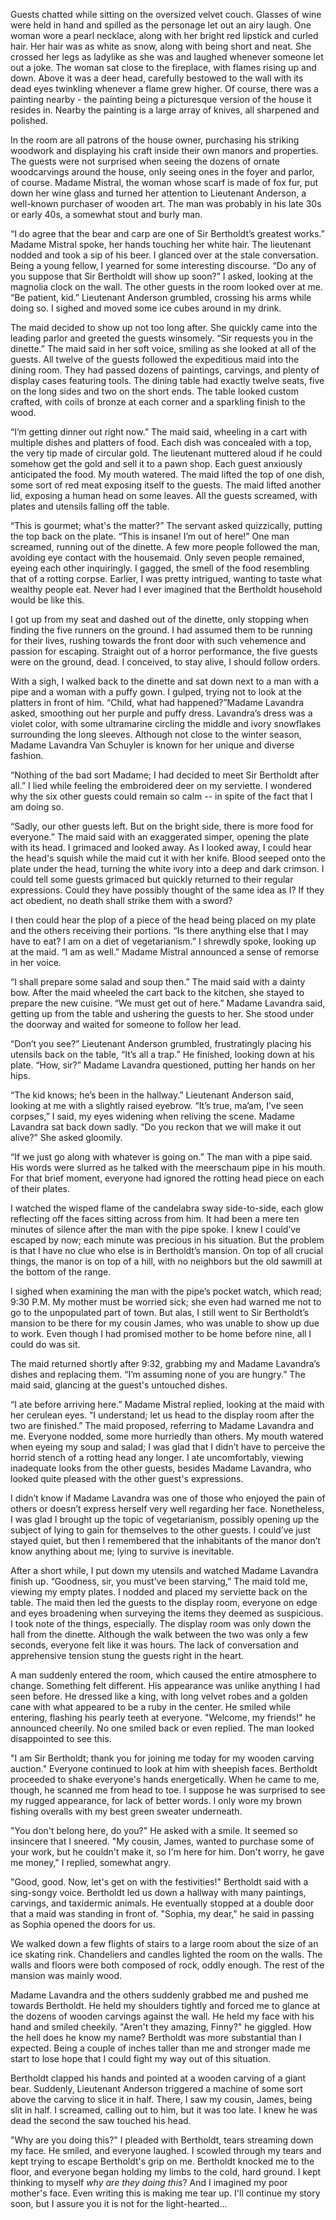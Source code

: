 Guests chatted while sitting on the oversized velvet couch. Glasses of wine were held in hand and spilled as the personage let out an airy laugh. One woman wore a pearl necklace, along with her bright red lipstick and curled hair. Her hair was as white as snow, along with being short and neat. She crossed her legs as ladylike as she was and laughed whenever someone let out a joke. The woman sat close to the fireplace, with flames rising up and down. Above it was a deer head, carefully bestowed to the wall with its dead eyes twinkling whenever a flame grew higher. Of course, there was a painting nearby - the painting being a picturesque version of the house it resides in. Nearby the painting is a large array of knives, all sharpened and polished. 

In the room are all patrons of the house owner, purchasing his striking woodwork and displaying his craft inside their own manors and properties. The guests were not surprised when seeing the dozens of ornate woodcarvings around the house, only seeing ones in the foyer and parlor, of course. Madame Mistral, the woman whose scarf is made of fox fur, put down her wine glass and turned her attention to Lieutenant Anderson, a well-known purchaser of wooden art. The man was probably in his late 30s or early 40s, a somewhat stout and burly man. 

“I do agree that the bear and carp are one of Sir Bertholdt’s greatest works.” Madame Mistral spoke, her hands touching her white hair. The lieutenant nodded and took a sip of his beer. I glanced over at the stale conversation. Being a young fellow, I yearned for some interesting discourse. “Do any of you suppose that Sir Bertholdt will show up soon?” I asked, looking at the magnolia clock on the wall. The other guests in the room looked over at me. “Be patient, kid.” Lieutenant Anderson grumbled, crossing his arms while doing so. I sighed and moved some ice cubes around in my drink.

The maid decided to show up not too long after. She quickly came into the leading parlor and greeted the guests winsomely. “Sir requests you in the dinette.” The maid said in her soft voice, smiling as she looked at all of the guests. All twelve of the guests followed the expeditious maid into the dining room. They had passed dozens of paintings, carvings, and plenty of display cases featuring tools. The dining table had exactly twelve seats, five on the long sides and two on the short ends. The table looked custom crafted, with coils of bronze at each corner and a sparkling finish to the wood. 

“I’m getting dinner out right now.” The maid said, wheeling in a cart with multiple dishes and platters of food. Each dish was concealed with a top, the very tip made of circular gold. The lieutenant muttered aloud if he could somehow get the gold and sell it to a pawn shop. Each guest anxiously anticipated the food. My mouth watered. The maid lifted the top of one dish, some sort of red meat exposing itself to the guests. The maid lifted another lid, exposing a human head on some leaves. All the guests screamed, with plates and utensils falling off the table. 

“This is gourmet; what's the matter?” The servant asked quizzically, putting the top back on the plate. “This is insane! I’m out of here!” One man screamed, running out of the dinette. A few more people followed the man, avoiding eye contact with the housemaid. Only seven people remained, eyeing each other inquiringly. I gagged, the smell of the food resembling that of a rotting corpse. Earlier, I was pretty intrigued, wanting to taste what wealthy people eat. Never had I ever imagined that the Bertholdt household would be like this.

I got up from my seat and dashed out of the dinette, only stopping when finding the five runners on the ground. I had assumed them to be running for their lives, rushing towards the front door with such vehemence and passion for escaping. Straight out of a horror performance, the five guests were on the ground, dead. I conceived, to stay alive, I should follow orders. 

With a sigh, I walked back to the dinette and sat down next to a man with a pipe and a woman with a puffy gown. I gulped, trying not to look at the platters in front of him. “Child, what had happened?”Madame Lavandra asked, smoothing out her purple and puffy dress. Lavandra’s dress was a violet color, with some ultramarine circling the middle and ivory snowflakes surrounding the long sleeves. Although not close to the winter season, Madame Lavandra Van Schuyler is known for her unique and diverse fashion.

“Nothing of the bad sort Madame; I had decided to meet Sir Bertholdt after all.” I lied while feeling the embroidered deer on my serviette. I wondered why the six other guests could remain so calm -- in spite of the fact that I am doing so.

“Sadly, our other guests left. But on the bright side, there is more food for everyone.” The maid said with an exaggerated simper, opening the plate with its head. I grimaced and looked away. As I looked away, I could hear the head's squish while the maid cut it with her knife. Blood seeped onto the plate under the head, turning the white ivory into a deep and dark crimson. I could tell some guests grimaced but quickly returned to their regular expressions. Could they have possibly thought of the same idea as I? If they act obedient, no death shall strike them with a sword? 

I then could hear the plop of a piece of the head being placed on my plate and the others receiving their portions. “Is there anything else that I may have to eat? I am on a diet of vegetarianism.” I shrewdly spoke, looking up at the maid. “I am as well.” Madame Mistral announced a sense of remorse in her voice. 

“I shall prepare some salad and soup then.” The maid said with a dainty bow. After the maid wheeled the cart back to the kitchen, she stayed to prepare the new cuisine. “We must get out of here.” Madame Lavandra said, getting up from the table and ushering the guests to her. She stood under the doorway and waited for someone to follow her lead. 

“Don’t you see?” Lieutenant Anderson grumbled, frustratingly placing his utensils back on the table, “It’s all a trap.” He finished, looking down at his plate. “How, sir?” Madame Lavandra questioned, putting her hands on her hips. 

“The kid knows; he’s been in the hallway.” Lieutenant Anderson said, looking at me with a slightly raised eyebrow. “It’s true, ma’am, I’ve seen corpses,” I said, my eyes widening when reliving the scene. Madame Lavandra sat back down sadly. “Do you reckon that we will make it out alive?” She asked gloomily.

“If we just go along with whatever is going on.” The man with a pipe said. His words were slurred as he talked with the meerschaum pipe in his mouth. For that brief moment, everyone had ignored the rotting head piece on each of their plates. 

I watched the wisped flame of the candelabra sway side-to-side, each glow reflecting off the faces sitting across from him. It had been a mere ten minutes of silence after the man with the pipe spoke. I knew I could’ve escaped by now; each minute was precious in his situation. But the problem is that I have no clue who else is in Bertholdt’s mansion. On top of all crucial things, the manor is on top of a hill, with no neighbors but the old sawmill at the bottom of the range.

I sighed when examining the man with the pipe’s pocket watch, which read; 9:30 P.M. My mother must be worried sick; she even had warned me not to go to the unpopulated part of town. But alas, I still went to Sir Bertholdt’s mansion to be there for my cousin James, who was unable to show up due to work. Even though I had promised mother to be home before nine, all I could do was sit.  

The maid returned shortly after 9:32, grabbing my and Madame Lavandra’s dishes and replacing them. “I’m assuming none of you are hungry.” The maid said, glancing at the guest's untouched dishes.     

“I ate before arriving here.” Madame Mistral replied, looking at the maid with her cerulean eyes. “I understand; let us head to the display room after the two are finished.” The maid proposed, referring to  Madame Lavandra and me. Everyone nodded, some more hurriedly than others. My mouth watered when eyeing my soup and salad; I was glad that I didn’t have to perceive the horrid stench of a rotting head any longer. I ate uncomfortably, viewing inadequate looks from the other guests, besides Madame Lavandra, who looked quite pleased with the other guest's expressions. 

I didn’t know if Madame Lavandra was one of those who enjoyed the pain of others or doesn’t express herself very well regarding her face. Nonetheless, I was glad I brought up the topic of vegetarianism, possibly opening up the subject of lying to gain for themselves to the other guests. I could’ve just stayed quiet, but then I remembered that the inhabitants of the manor don’t know anything about me; lying to survive is inevitable. 

After a short while, I put down my utensils and watched Madame Lavandra finish up. “Goodness, sir, you must’ve been starving,” The maid told me, viewing my empty plates. I nodded and placed my serviette back on the table. The maid then led the guests to the display room, everyone on edge and eyes broadening when surveying the items they deemed as suspicious. I took note of the things, especially. The display room was only down the hall from the dinette. Although the walk between the two was only a few seconds, everyone felt like it was hours. The lack of conversation and apprehensive tension stung the guests right in the heart. 

A man suddenly entered the room, which caused the entire atmosphere to change. Something felt different. His appearance was unlike anything I had seen before. He dressed like a king, with long velvet robes and a golden cane with what appeared to be a ruby in the center. He smiled while entering, flashing his pearly teeth at everyone. "Welcome, my friends!" he announced cheerily. No one smiled back or even replied. The man looked disappointed to see this.

"I am Sir Bertholdt; thank you for joining me today for my wooden carving auction." Everyone continued to look at him with sheepish faces. Bertholdt proceeded to shake everyone's hands energetically. When he came to me, though, he scanned me from head to toe. I suppose he was surprised to see my rugged appearance, for lack of better words. I only wore my brown fishing overalls with my best green sweater underneath.

"You don't belong here, do you?" He asked with a smile. It seemed so insincere that I sneered. "My cousin, James, wanted to purchase some of your work, but he couldn't make it, so I'm here for him. Don't worry, he gave me money," I replied, somewhat angry.

"Good, good. Now, let's get on with the festivities!" Bertholdt said with a sing-songy voice. Bertholdt led us down a hallway with many paintings, carvings, and taxidermic animals. He eventually stopped at a double door that a maid was standing in front of. "Sophia, my dear," he said in passing as Sophia opened the doors for us.

We walked down a few flights of stairs to a large room about the size of an ice skating rink. Chandeliers and candles lighted the room on the walls. The walls and floors were both composed of rock, oddly enough. The rest of the mansion was mainly wood.

Madame Lavandra and the others suddenly grabbed me and pushed me towards Bertholdt. He held my shoulders tightly and forced me to glance at the dozens of wooden carvings against the wall. He held my face with his hand and smiled cheekily. "Aren't they amazing, Finny?" he giggled. How the hell does he know my name? Bertholdt was more substantial than I expected. Being a couple of inches taller than me and stronger made me start to lose hope that I could fight my way out of this situation. 

Bertholdt clapped his hands and pointed at a wooden carving of a giant bear. Suddenly, Lieutenant Anderson triggered a machine of some sort above the carving to slice it in half. There, I saw my cousin, James, being slit in half. I screamed, calling out to him, but it was too late. I knew he was dead the second the saw touched his head. 

"Why are you doing this?" I pleaded with Bertholdt, tears streaming down my face. He smiled, and everyone laughed. I scowled through my tears and kept trying to escape Bertholdt's grip on me. Bertholdt knocked me to the floor, and everyone began holding my limbs to the cold, hard ground. I kept thinking to myself *why are they doing this*? And I imagined my poor mother's face. Even writing this is making me tear up. I'll continue my story soon, but I assure you it is not for the light-hearted...